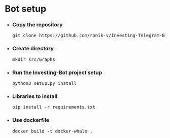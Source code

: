 # Bot setup
<div>
    <ul>
        <div class="wrapper">
            <li><h3>Copy the repository</h3>
            <pre>git clone https://github.com/ronik-v/Investing-Telegram-Bot</pre></li>
            <li>
                <h3>Create directory</h3>
                <pre>mkdir src/Graphs</pre>
            </li>
            <li>
                <h3>Run the Investing-Bot project setup</h3>
                <pre>python3 setup.py install</pre>
            </li>
            <li>
                <h3>Libraries to install</h3>
                <pre>pip install -r requirements.txt</pre>
            </li>
            <li>
                <h3>Use dockerfile</h3>
                <pre>docker build -t docker-whale .</pre>
            </li>
        </div>
    </ul>
</div>